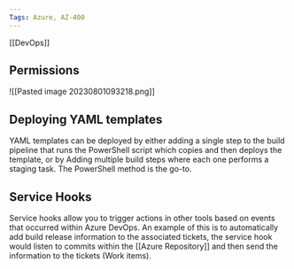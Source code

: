 ```yaml
---
Tags: Azure, AZ-400
---
```

[[DevOps]]

## Permissions
![[Pasted image 20230801093218.png]]
## Deploying YAML templates
YAML templates can be deployed by either adding a single step to the build pipeline that runs the PowerShell script which copies and then deploys the template, or by Adding multiple build steps where each one performs a staging task. The PowerShell method is the go-to.
## Service Hooks
Service hooks allow you to trigger actions in other tools based on events that occurred within Azure DevOps. An example of this is to automatically add build release information to the associated tickets, the service hook would listen to commits within the [[Azure Repository]] and then send the information to the tickets (Work items).